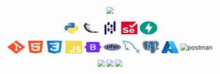 <p align="center"><a href="[https://anuraghazra.github.io](https://github.com/thomcode)"><img width="90%" src="./assets/img/thomas_banner.gif" /></a></p>
<p align="center">
    <img align="center" alt="thomcode-Python" height="30" width="40" src="https://raw.githubusercontent.com/devicons/devicon/master/icons/python/python-original.svg">
  <img align="center" alt="thomcode-Python" height="30" width="40" src="https://raw.githubusercontent.com/devicons/devicon/master/icons/flask/flask-original.svg">
  <img align="center" alt="thomcode-pandas" height="30" width="40" src="https://raw.githubusercontent.com/devicons/devicon/master/icons/pandas/pandas-original.svg">
  <img align="center" alt="thomcode-pandas" height="30" width="40" src="https://raw.githubusercontent.com/devicons/devicon/master/icons/selenium/selenium-original.svg">
    <img align="center" alt="fastapi" height="30" width="40" src="https://raw.githubusercontent.com/devicons/devicon/master/icons/fastapi/fastapi-original.svg">
</p>
<p align="center">
  <img align="center" alt="thomcode-git" height="30" width="40" src="https://raw.githubusercontent.com/devicons/devicon/master/icons/git/git-original.svg">
  <img align="center" alt="thomcode-HTML" height="30" width="40" src="https://raw.githubusercontent.com/devicons/devicon/master/icons/html5/html5-original.svg">
  <img align="center" alt="thomcode-CSS" height="30" width="40" src="https://raw.githubusercontent.com/devicons/devicon/master/icons/css3/css3-original.svg">
  <img align="center" alt="thomcode-Js" height="30" width="40" src="https://raw.githubusercontent.com/devicons/devicon/master/icons/javascript/javascript-plain.svg">
  <img align="center" alt="bootstrap-Js" height="30" width="40" src="https://raw.githubusercontent.com/devicons/devicon/master/icons/bootstrap/bootstrap-plain.svg">

  <img align="center" alt="thomcode-php" height="30" width="40" src="https://raw.githubusercontent.com/devicons/devicon/master/icons/php/php-original.svg">
  <img align="center" alt="thomcode-mysql" height="30" width="40" src="https://raw.githubusercontent.com/devicons/devicon/master/icons/mysql/mysql-original.svg">
  <img align="center" alt="thomcode-postgres" height="30" width="40" src="https://raw.githubusercontent.com/devicons/devicon/master/icons/postgresql/postgresql-original.svg">

  <img align="center" alt="azure" height="30" width="40" src="https://raw.githubusercontent.com/devicons/devicon/master/icons/azure/azure-original.svg">
<img  align="center"  alt="postman" height="40" width="40" src="https://www.vectorlogo.zone/logos/getpostman/getpostman-icon.svg" />
</p>
 <p align="center">
  <a href="https://instagram.com/thomcoding" target="_blank"><img src="https://img.shields.io/badge/-Instagram-%23E4405F?style=for-the-badge&logo=instagram&logoColor=white" target="_blank"></a>
  <a href = "mailto:simeaothomas@gmail.com"><img src="https://img.shields.io/badge/-Gmail-%23333?style=for-the-badge&logo=gmail&logoColor=white" target="_blank"></a>
  <a href="https://www.linkedin.com/in/thomassimeao" target="_blank"><img src="https://img.shields.io/badge/-LinkedIn-%230077B5?style=for-the-badge&logo=linkedin&logoColor=white" target="_blank"></a>
 </p>
 <p align="center">
